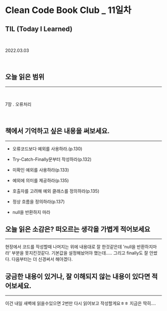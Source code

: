 # Clean Code Book Club _ 11일차

## TIL (Today I Learned)
</br>

2022.03.03

</br>

## 오늘 읽은 범위

***
<br>

7장 . 오류처리

<br>

## 책에서 기억하고 싶은 내용을 써보세요.
***
* 오류코드보다 예외를 사용하라.(p.130)

* Try-Catch-Finally문부터 작성하라(p.132)

* 미확인 예외를 사용하라(p.133)

* 예외에 의미를 제공하라(p.135)

* 호출자를 고려해 예외 클래스를 정의하라(p.135)

* 정상 흐름을 정의하라(p.137)

* null을 반환하지 마라

## 오늘 읽은 소감은? 떠오르는 생각을 가볍게 적어보세요
***

현장에서 코드를 작성할때 나머지는 위에 내용대로 잘 한것같은데
'null을 반환하지마라' 부분을 못지킨것같다.
기본값을 설정해놨어야 했는데.....
그리고 finally도 잘 안썼다.
다음부터는 더 신경써서 해야겠다.

## 궁금한 내용이 있거나, 잘 이해되지 않는 내용이 있다면 적어보세요.
***
이건 내일 새벽에 읽을수있으면 2번만 다시 읽어보고 작성할게요ㅎㅎ
지금은 딱히....